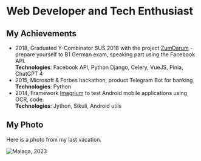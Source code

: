 # Web Developer and Tech Enthusiast

## My Achievements
* 2018, Graduated Y-Combinator SUS 2018 with the project [ZumDarum](https://facebook.com/zumdarum) - prepare yourself to B1
German exam, speaking part using the Facebook API.<br/>
**Technologies**: Facebook API, Python Django, Celery, VueJS, Pinia, ChatGPT 4
* 2015, Microsoft & Forbes hackathon, product Telegram Bot for banking<br/>
**Technologies**: Python
* 2014, Framework [Imagrium](https://github.com/azoft-dev-team/imagrium) to test Android mobile applications using OCR, code.<br/>
**Technologies**: Jython, Sikuli, Android utils

## My Photo
Here is a photo from my last vacation.

![Malaga, 2023](https://i.imgur.com/VUzBIY2.jpeg)

